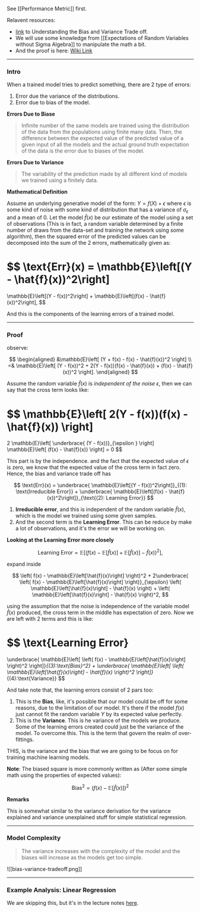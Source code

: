 See [[Performance Metric]] first. 

Relavent resources: 
- [link](http://scott.fortmann-roe.com/docs/BiasVariance.html) to Understanding the Bias and Variance Trade off. 
- We will use some knowledge from [[Expectations of Random Variables without Sigma Algebra]] to manipulate the math a bit. 
- And the proof is here: [Wiki Link](https://en.wikipedia.org/wiki/Bias%E2%80%93variance_tradeoff)

---
### **Intro**

When a trained model tries to predict something, there are 2 type of errors: 

1. Error due the variance of the distributions.
2. Error due to bias of the model. 

**Errors Due to Biase**

> Infinite number of the same models are trained using the distribution of the data from the populations using finite many data. Then, the difference between the expected value of the predicted value of a given input of all the models and the actual ground truth expectation of the data is the error due to biases of the model. 

**Errors Due to Variance**

> The variability of the prediction made by all different kind of models we trained using a finitely data. 

**Mathematical Definition**

Assume an underlying generative model of the form: $Y = f(X) + \epsilon$ where $\epsilon$ is some kind of noise with some kind of distribution that has a variance of $\sigma_\epsilon$ and a mean of $0$. Let the model $\hat{f}(x)$ be our estimate of the model using a set of observations (This is in fact, a random variable determined by a finite number of draws from the data-set and training the network using some algorithm), then the squared error of the predicted values can be decomposed into the sum of the 2 errors, mathematically given as: 

$$
\text{Err}(x) = \mathbb{E}\left[(Y - \hat{f}(x))^2\right]
=
\mathbb{E}\left[(Y - f(x))^2\right]
 + 
\mathbb{E}\left[(f(x) - \hat{f}(x))^2\right],
$$

And this is the components of the learning errors of a trained model. 

---
### **Proof**

observe:

$$
\begin{aligned}
    &\mathbb{E}\left[
            (Y + f(x) - f(x) - \hat{f}(x))^2
        \right]
    \\
    =& 
    \mathbb{E}\left[
            (Y - f(x))^2 + 2(Y - f(x))(f(x) - \hat{f}(x)) + (f(x) - \hat{f}(x))^2
        \right].
\end{aligned}
$$

Assume the random variable $\hat{f}(x)$ is *independent of the noise* $\epsilon$, then we can say that the cross term looks like: 

$$
\mathbb{E}\left[
        2(Y - f(x))(f(x) - \hat{f}(x))
    \right]
=
2
\mathbb{E}\left[ 
    \underbrace{
        (Y - f(x))}_{\epsilon }
    \right]
\mathbb{E}\left[
        (f(x) - \hat{f}(x))
    \right] = 0
$$

This part is by the independence. and the fact that the expected value of $\epsilon$ is zero, we know that the expected value of the cross term in fact zero. Hence, the bias and variance trade off has

$$
\text{Err}(x) = 
\underbrace{
\mathbb{E}\left[(Y - f(x))^2\right]}_{(1): \text{Irreducible Error}}
 + 
\underbrace{
\mathbb{E}\left[(f(x) - \hat{f}(x))^2\right]}_{\text{(2): Learning Error}}
$$

1. **Irreducible error**, and this is independent of the random variable $\hat{f}(x)$, which is the model we trained using some given samples. 
2. And the second term is the **Learning Error**. This can be reduce by make a lot of observations, and it's the error we will be working on. 

**Looking at the Learning Error more closely** 

$$
\text{Learning Error} = 
\mathbb{E}\left[ 
        \left(
            f(x) - \mathbb{E}\left[\hat{f}(x)\right] + 
            \mathbb{E}\left[\hat{f}(x)\right] - \hat{f}(x)
        \right)^2
    \right],
$$

expand inside

$$
\left(
    f(x) - \mathbb{E}\left[\hat{f}(x)\right]
\right)^2 + 
2\underbrace{
\left(
    f(x) - \mathbb{E}\left[\hat{f}(x)\right]
\right)}_{\epsilon}
\left(
    \mathbb{E}\left[\hat{f}(x)\right] - \hat{f}(x)
\right)
+ 
\left(
    \mathbb{E}\left[\hat{f}(x)\right] - \hat{f}(x)
\right)^2,
$$

using the assumption that the noise is independence of the variable model $\hat{f}(x)$ produced, the cross term in the middle has expectation of zero. Now we are left with 2 terms and this is like:

$$
\text{Learning Error}
=
\underbrace{
\mathbb{E}\left[
        \left(
        f(x) - \mathbb{E}\left[\hat{f}(x)\right]
        \right)^2
    \right]}_{(3):\text{Bias}^2}
+ 
\underbrace{
\mathbb{E}\left[
        \left(
            \mathbb{E}\left[\hat{f}(x)\right] - \hat{f}(x)
        \right)^2
    \right]}_{(4):\text{Variance}}
$$

And take note that, the learning errors consist of 2 pars too: 

1. This is the **Bias**, like, it's possible that our model could be off for some reasons, due to the limitation of our model. It's there if the model $f(x)$ just cannot fit the random variable $Y$ by its expected value perfectly. 
2. This is the **Variance**. This is he variance of the models we produce. Some of the learning errors created could just be the variance of the model. To overcome this. This is the term that govern the realm of over-fittings. 

THIS, is the variance and the bias that we are going to be focus on for training machine learning models. 

**Note**: 
The biased square is more commonly written as (After some simple math using the properties of expected values): 

$$
\text{Bias}^2 = 
\left(
    f(x) - \mathbb{E}\left[\hat{f}(x)\right]
\right)^2
$$

**Remarks**

This is somewhat similar to the variance derivation for the variance explained and variance unexplained stuff for simple statistical regression. 

---
### **Model Complexity**

> The variance increases with the complexity of the model and the biases will increase as the models get too simple. 

![[bias-variance-tradeoff.png]]


---
### **Example Analysis: Linear Regression**

We are skipping this, but it's in the lecture notes [here](https://courses.cs.washington.edu/courses/cse446/21sp/schedule/lecture_6_live.pdf). 